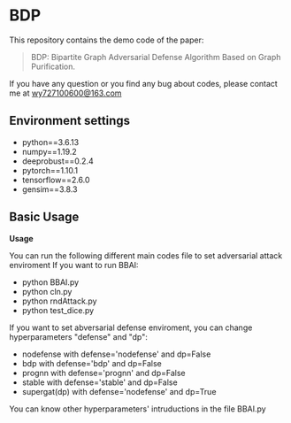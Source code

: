 # BDP

This repository contains the demo code of the paper: 

> BDP: Bipartite Graph Adversarial Defense Algorithm Based on Graph Purification. 

If you have any question or you find any bug about codes, please contact me at wy727100600@163.com


## Environment settings

- python==3.6.13
- numpy==1.19.2
- deeprobust==0.2.4
- pytorch==1.10.1
- tensorflow==2.6.0
- gensim==3.8.3


## Basic Usage

**Usage**

You can run the following different main codes file to set adversarial attack enviroment
If you want to run BBAI:
- python BBAI.py
- python cln.py
- python rndAttack.py
- python test_dice.py

If you want to set abversarial defense enviroment, you can change hyperparameters "defense" and "dp":
- nodefense with defense='nodefense' and dp=False
- bdp with defense='bdp' and dp=False
- prognn with defense='prognn' and dp=False
- stable with defense='stable' and dp=False
- supergat(dp) with defense='nodefense' and dp=True

You can know other hyperparameters' intruductions in the file BBAI.py